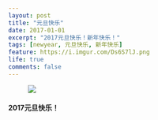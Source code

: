 ```yaml
---
layout: post
title: "元旦快乐"
date: 2017-01-01
excerpt: "2017元旦快乐！新年快乐！"
tags: [newyear, 元旦快乐, 新年快乐]
feature: https://i.imgur.com/Ds6S7lJ.png
life: true
comments: false
---
```

<figure>
	<a href="{{ site.url }}/assets/img/new.jpg"><img src="{{ site.url }}/assets/img/new.jpg"></a>
</figure>

#### 2017元旦快乐！
